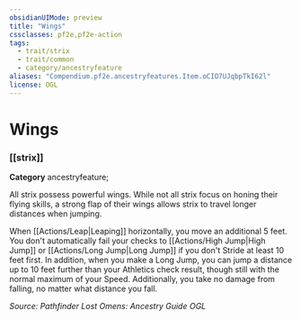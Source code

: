 ```yaml
---
obsidianUIMode: preview
title: "Wings"
cssclasses: pf2e,pf2e-action
tags:
  - trait/strix
  - trait/common
  - category/ancestryfeature
aliases: "Compendium.pf2e.ancestryfeatures.Item.oCIO7UJqbpTkI62l"
license: OGL
---
```

# Wings

### [[strix]]

**Category** ancestryfeature; 




All strix possess powerful wings. While not all strix focus on honing their flying skills, a strong flap of their wings allows strix to travel longer distances when jumping.

When [[Actions/Leap|Leaping]] horizontally, you move an additional 5 feet. You don't automatically fail your checks to [[Actions/High Jump|High Jump]] or [[Actions/Long Jump|Long Jump]] if you don't Stride at least 10 feet first. In addition, when you make a Long Jump, you can jump a distance up to 10 feet further than your Athletics check result, though still with the normal maximum of your Speed. Additionally, you take no damage from falling, no matter what distance you fall.

*Source: Pathfinder Lost Omens: Ancestry Guide*
*OGL*
